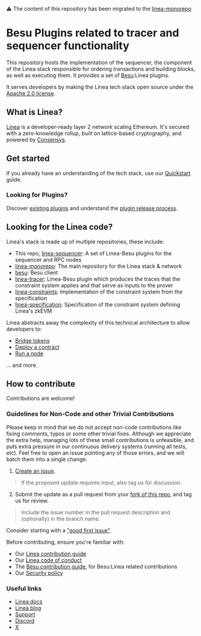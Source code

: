 ⚠️ The content of this repository has been migrated to the [linea-monorepo](https://github.com/Consensys/linea-monorepo/tree/main/besu-plugins/linea-sequencer)

# Besu Plugins related to tracer and sequencer functionality

This repository hosts the implementation of the sequencer, the component of the Linea stack responsible for ordering transactions and building blocks, as well as executing them. It provides a set of [Besu](https://github.com/hyperledger/besu):Linea plugins. 

It serves developers by making the Linea tech stack open source under 
the [Apache 2.0 license](LICENSE).

## What is Linea?

[Linea](https://linea.build) is a developer-ready layer 2 network scaling Ethereum. It's secured with a zero-knowledge rollup, built on lattice-based cryptography, and powered by [Consensys](https://consensys.io).

## Get started

If you already have an understanding of the tech stack, use our [Quickstart](docs/quickstart.md) guide.

### Looking for Plugins?

Discover [existing plugins](docs/plugins.md) and understand the [plugin release process](docs/plugin-release.md). 

## Looking for the Linea code?

Linea's stack is made up of multiple repositories, these include:
- This repo, [linea-sequencer](https://github.com/Consensys/linea-sequencer): A set of Linea-Besu plugins for the sequencer and RPC nodes
- [linea-monorepo](https://github.com/Consensys/linea-monorepo): The main repository for the Linea stack & network 
- [besu](https://github.com/hyperledger/besu): Besu client
- [linea-tracer](https://github.com/Consensys/linea-tracer): Linea-Besu plugin which produces the traces that the constraint system applies and that serve as inputs to the prover
- [linea-constraints](https://github.com/Consensys/linea-constraints): Implementation of the constraint system from the specification
- [linea-specification](https://github.com/Consensys/linea-specification): Specification of the constraint system defining Linea's zkEVM

Linea abstracts away the complexity of this technical architecture to allow developers to:

- [Bridge tokens](https://docs.linea.build/developers/guides/bridge)
- [Deploy a contract](https://docs.linea.build/developers/quickstart/deploy-smart-contract)
- [Run a node](https://docs.linea.build/developers/guides/run-a-node)

... and more.

## How to contribute

Contributions are welcome!

### Guidelines for Non-Code and other Trivial Contributions
Please keep in mind that we do not accept non-code contributions like fixing comments, typos or some other trivial fixes. Although we appreciate the extra help, managing lots of these small contributions is unfeasible, and puts extra pressure in our continuous delivery systems (running all tests, etc). Feel free to open an issue pointing any of those errors, and we will batch them into a single change.

1. [Create an issue](https://github.com/Consensys/linea-sequencer/issues).
> If the proposed update requires input, also tag us for discussion.
2. Submit the update as a pull request from your [fork of this repo](https://github.com/Consensys/linea-sequencer/fork), and tag us for review. 
> Include the issue number in the pull request description and (optionally) in the branch name.

Consider starting with a ["good first issue"](https://github.com/ConsenSys/linea-sequencer/issues?q=is%3Aissue+is%3Aopen+label%3A%22good+first+issue%22).

Before contributing, ensure you're familiar with:

- Our [Linea contribution guide](https://github.com/Consensys/linea-monorepo/blob/main/docs/contribute.md)
- Our [Linea code of conduct](https://github.com/Consensys/linea-monorepo/blob/main/docs/code-of-conduct.md)
- The [Besu contribution guide](https://github.com/hyperledger/besu/blob/main/CONTRIBUTING.md), for Besu:Linea related contributions
- Our [Security policy](https://github.com/Consensys/linea-monorepo/blob/main/docs/security.md)


### Useful links

- [Linea docs](https://docs.linea.build)
- [Linea blog](https://linea.mirror.xyz)
- [Support](https://support.linea.build)
- [Discord](https://discord.gg/linea)
- [X](https://x.com/LineaBuild)
